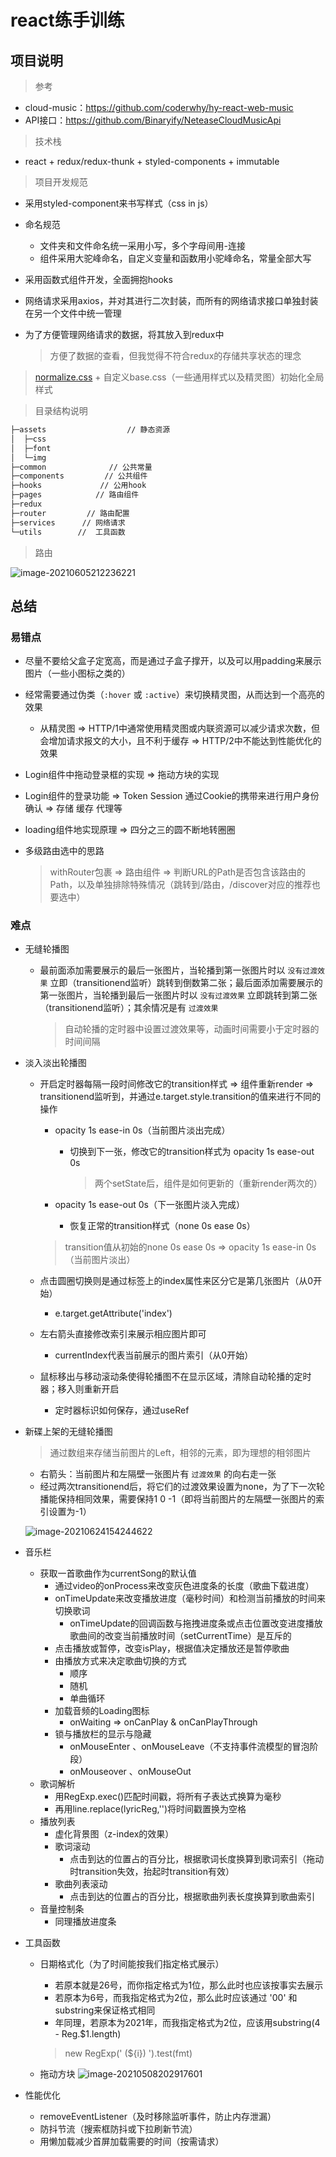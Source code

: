 # react练手训练

## 项目说明

> 参考

- cloud-music：https://github.com/coderwhy/hy-react-web-music
- API接口：https://github.com/Binaryify/NeteaseCloudMusicApi

> 技术栈

- react + redux/redux-thunk + styled-components + immutable

> 项目开发规范

- 采用styled-component来书写样式（css in js）

- 命名规范

  - 文件夹和文件命名统一采用小写，多个字母间用-连接
  - 组件采用大驼峰命名，自定义变量和函数用小驼峰命名，常量全部大写

- 采用函数式组件开发，全面拥抱hooks

- 网络请求采用axios，并对其进行二次封装，而所有的网络请求接口单独封装在另一个文件中统一管理

- 为了方便管理网络请求的数据，将其放入到redux中

  > 方便了数据的查看，但我觉得不符合redux的存储共享状态的理念

> [normalize.css](https://necolas.github.io/normalize.css/) + 自定义base.css（一些通用样式以及精灵图）初始化全局样式

> 目录结构说明

```markdown
├─assets                  // 静态资源
│  ├─css
│  ├─font
│  └─img
├─common              // 公共常量
├─components         // 公共组件
├─hooks             // 公用hook
├─pages            // 路由组件
├─redux                    
├─router         // 路由配置
├─services      // 网络请求
└─utils        //  工具函数
```

> 路由

![image-20210605212236221](https://user-images.githubusercontent.com/48879887/123497635-3851f880-d661-11eb-8a73-fceefe940ede.png)


## 总结

### 易错点

- 尽量不要给父盒子定宽高，而是通过子盒子撑开，以及可以用padding来展示图片（一些小图标之类的）

- 经常需要通过伪类（`:hover`  或  `:active`）来切换精灵图，从而达到一个高亮的效果

  - 从精灵图	=>	HTTP/1中通常使用精灵图或内联资源可以减少请求次数，但会增加请求报文的大小，且不利于缓存	=>	HTTP/2中不能达到性能优化的效果

- Login组件中拖动登录框的实现  =>  拖动方块的实现

- Login组件的登录功能   =>   Token  Session  通过Cookie的携带来进行用户身份确认    =>    存储  缓存  代理等

- loading组件地实现原理    =>   四分之三的圆不断地转圈圈

- 多级路由选中的思路

  > withRouter包裹	=>	路由组件	=>	判断URL的Path是否包含该路由的Path，以及单独排除特殊情况（跳转到/路由，/discover对应的推荐也要选中）

### 难点

- 无缝轮播图

  - 最前面添加需要展示的最后一张图片，当轮播到第一张图片时以  `没有过渡效果`  立即（transitionend监听）跳转到倒数第二张；最后面添加需要展示的第一张图片，当轮播到最后一张图片时以  `没有过渡效果`  立即跳转到第二张（transitionend监听）；其余情况是有  `过渡效果`  

    > 自动轮播的定时器中设置过渡效果等，动画时间需要小于定时器的时间间隔

- 淡入淡出轮播图

  - 开启定时器每隔一段时间修改它的transition样式	=>	组件重新render	=>	transitionend监听到，并通过e.target.style.transition的值来进行不同的操作

    - opacity 1s ease-in 0s（当前图片淡出完成）

      - 切换到下一张，修改它的transition样式为 opacity 1s ease-out 0s

        > 两个setState后，组件是如何更新的（重新render两次的）

    - opacity 1s ease-out 0s（下一张图片淡入完成）

      - 恢复正常的transition样式（none 0s ease 0s）

    > transition值从初始的none 0s ease 0s	=>	opacity 1s ease-in 0s（当前图片淡出）

  - 点击圆圈切换则是通过标签上的index属性来区分它是第几张图片（从0开始）

    - e.target.getAttribute('index')

  - 左右箭头直接修改索引来展示相应图片即可

    - currentIndex代表当前展示的图片索引（从0开始）

  - 鼠标移出与移动滚动条使得轮播图不在显示区域，清除自动轮播的定时器；移入则重新开启

    - 定时器标识如何保存，通过useRef

- 新碟上架的无缝轮播图

  > 通过数组来存储当前图片的Left，相邻的元素，即为理想的相邻图片

  - 右箭头：当前图片和左隔壁一张图片有    `过渡效果`    的向右走一张
  - 经过两次transitionend后，将它们的过渡效果设置为none，为了下一次轮播能保持相同效果，需要保持1 0 -1（即将当前图片的左隔壁一张图片的索引设置为-1）

  ![image-20210624154244622](https://user-images.githubusercontent.com/48879887/123497622-1eb0b100-d661-11eb-9996-84cb8138abd4.png)


- 音乐栏
  - 获取一首歌曲作为currentSong的默认值
    - 通过video的onProcess来改变灰色进度条的长度（歌曲下载进度）
    - onTimeUpdate来改变播放进度（毫秒时间）和检测当前播放的时间来切换歌词
      - onTimeUpdate的回调函数与拖拽进度条或点击位置改变进度播放歌曲间的改变当前播放时间（setCurrentTime）是互斥的
    - 点击播放或暂停，改变isPlay，根据值决定播放还是暂停歌曲
    - 由播放方式来决定歌曲切换的方式
      - 顺序
      - 随机
      - 单曲循环
    - 加载音频的Loading图标
      - onWaiting	=>	onCanPlay & onCanPlayThrough
    - 锁与播放栏的显示与隐藏
      - onMouseEnter 、onMouseLeave（不支持事件流模型的冒泡阶段）
      - onMouseover   、onMouseOut
  - 歌词解析
    - 用RegExp.exec()匹配时间戳，将所有子表达式换算为毫秒
    - 再用line.replace(lyricReg,'')将时间戳置换为空格
  - 播放列表
    - 虚化背景图（z-index的效果）
    - 歌词滚动
      - 点击到达的位置占的百分比，根据歌词长度换算到歌词索引（拖动时transition失效，抬起时transition有效）
    - 歌曲列表滚动
      - 点击到达的位置占的百分比，根据歌曲列表长度换算到歌曲索引
  - 音量控制条
    - 同理播放进度条



- 工具函数

  - 日期格式化（为了时间能按我们指定格式展示）

    - 若原本就是26号，而你指定格式为1位，那么此时也应该按事实去展示
    - 若原本为6号，而我指定格式为2位，那么此时应该通过  '00'  和  substring来保证格式相同
    - 年同理，若原本为2021年，而我指定格式为2位，应该用substring(4 - Reg.$1.length)

    > new RegExp(' (${i}) ').test(fmt)

  - 拖动方块
    ![image-20210508202917601](https://user-images.githubusercontent.com/48879887/123497607-0f316800-d661-11eb-9942-16c2a08d1c65.png)
    


- 性能优化
  - removeEventListener（及时移除监听事件，防止内存泄漏）
  - 防抖节流（搜索框防抖或下拉刷新节流）
  - 用懒加载减少首屏加载需要的时间（按需请求）

